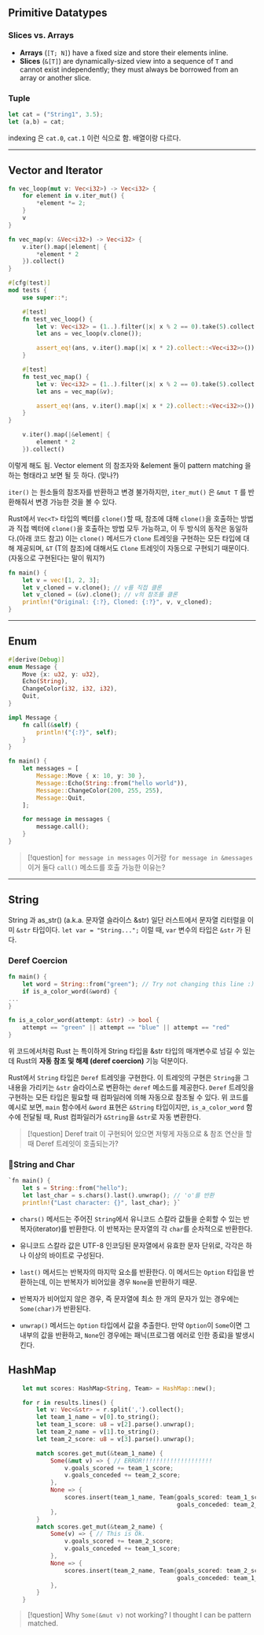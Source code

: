 ## Primitive Datatypes
### Slices vs. Arrays

- **Arrays** (`[T; N]`) have a fixed size and store their elements inline.
- **Slices** (`&[T]`) are dynamically-sized view into a sequence of `T` and cannot exist independently; they must always be borrowed from an array or another slice.

### Tuple
```rust
let cat = ("String1", 3.5);
let (a,b) = cat;
```

indexing 은 `cat.0`, `cat.1` 이런 식으로 함. 배열이랑 다르다.

---
## Vector and Iterator

```rust
fn vec_loop(mut v: Vec<i32>) -> Vec<i32> {
    for element in v.iter_mut() {
        *element *= 2;
    }
    v
}

fn vec_map(v: &Vec<i32>) -> Vec<i32> {
    v.iter().map(|element| {
        *element * 2
    }).collect()
}

#[cfg(test)]
mod tests {
    use super::*;

    #[test]
    fn test_vec_loop() {
        let v: Vec<i32> = (1..).filter(|x| x % 2 == 0).take(5).collect();
        let ans = vec_loop(v.clone());

        assert_eq!(ans, v.iter().map(|x| x * 2).collect::<Vec<i32>>());
    }

    #[test]
    fn test_vec_map() {
        let v: Vec<i32> = (1..).filter(|x| x % 2 == 0).take(5).collect();
        let ans = vec_map(&v);

        assert_eq!(ans, v.iter().map(|x| x * 2).collect::<Vec<i32>>());
    }
}
```

```Rust
    v.iter().map(|&element| {
        element * 2
    }).collect()
```

이렇게 해도 됨. Vector element 의 참조자와 &element 둘이 pattern matching 을 하는 형태라고 보면 될 듯 하다. (맞나?)

 `iter()` 는 원소들의 참조자를 반환하고 변경 불가하지만, `iter_mut()` 은 `&mut T` 를 반환해줘서 변경 가능한 것을 볼 수 있다.

Rust에서 `Vec<T>` 타입의 벡터를 `clone()`할 때, 참조에 대해 `clone()`을 호출하는 방법과 직접 벡터에 `clone()`을 호출하는 방법 모두 가능하고, 이 두 방식의 동작은 동일하다.(아래 코드 참고) 
이는 `clone()` 메서드가 `Clone` 트레잇을 구현하는 모든 타입에 대해 제공되며, `&T` (T의 참조)에 대해서도 `Clone` 트레잇이 자동으로 구현되기 때문이다. (자동으로 구현된다는 말이 뭐지?)

```Rust
fn main() {
    let v = vec![1, 2, 3];
    let v_cloned = v.clone(); // v를 직접 클론
    let v_cloned = (&v).clone(); // v의 참조를 클론
    println!("Original: {:?}, Cloned: {:?}", v, v_cloned);
}
```

---
## Enum

```Rust
#[derive(Debug)]
enum Message {
    Move {x: u32, y: u32},
    Echo(String),
    ChangeColor(i32, i32, i32),
    Quit,
}

impl Message {
    fn call(&self) {
        println!("{:?}", self);
    }
}

fn main() {
    let messages = [
        Message::Move { x: 10, y: 30 },
        Message::Echo(String::from("hello world")),
        Message::ChangeColor(200, 255, 255),
        Message::Quit,
    ];

    for message in messages {
        message.call();
    }
}
```

> [!question] `for message in messages` 이거랑  `for message in &messages` 이거 둘다 `call()` 메소드를 호출 가능한 이유는?


---
## String

String 과 as_str() (a.k.a. 문자열 슬라이스 &str)
일단 러스트에서 문자열 리터럴을 이미 `&str`  타입이다.
`let var = "String...";` 
이럴 때, `var` 변수의 타입은 `&str` 가 된다. 

### Deref Coercion
```rust
fn main() {
    let word = String::from("green"); // Try not changing this line :)
    if is_a_color_word(&word) {
...
}

fn is_a_color_word(attempt: &str) -> bool {
    attempt == "green" || attempt == "blue" || attempt == "red"
}
```

위 코드에서처럼 Rust 는 특이하게 String 타입을 &str 타입의 매개변수로 넘길 수 있는데 Rust의 **자동 참조 및 해제 (deref coercion)** 기능 덕분이다. 

Rust에서 `String` 타입은 `Deref` 트레잇을 구현한다. 이 트레잇의 구현은 `String`을 그 내용을 가리키는 `&str` 슬라이스로 변환하는 `deref` 메소드를 제공한다. `Deref` 트레잇을 구현하는 모든 타입은 필요할 때 컴파일러에 의해 자동으로 참조될 수 있다. 
위 코드를 예시로 보면, `main` 함수에서 `&word` 표현은 `&String` 타입이지만, `is_a_color_word` 함수에 전달될 때, Rust 컴파일러가 `&String`을 `&str`로 자동 변환한다. 

> [!question]
Deref trait 이 구현되어 있으면 저렇게 자동으로 & 참조 연산을 할 때 Deref 트레잇이 호출되는가?

### String and Char

```Rust
`fn main() {
	let s = String::from("hello");
	let last_char = s.chars().last().unwrap(); // 'o'를 반환     
	println!("Last character: {}", last_char); }`
```
- `chars()` 메서드는 주어진 `String`에서 유니코드 스칼라 값들을 순회할 수 있는 반복자(iterator)를 반환한다. 이 반복자는 문자열의 각 `char`를 순차적으로 반환한다.
- 유니코드 스칼라 값은 UTF-8 인코딩된 문자열에서 유효한 문자 단위로, 각각은 하나 이상의 바이트로 구성된다.

- `last()` 메서드는 반복자의 마지막 요소를 반환한다. 이 메서드는 `Option` 타입을 반환하는데, 이는 반복자가 비어있을 경우 `None`을 반환하기 때문.
- 반복자가 비어있지 않은 경우, 즉 문자열에 최소 한 개의 문자가 있는 경우에는 `Some(char)`가 반환된다.

- `unwrap()` 메서드는 `Option` 타입에서 값을 추출한다. 만약 `Option`이 `Some`이면 그 내부의 값을 반환하고, `None`인 경우에는 패닉(프로그램 에러로 인한 종료)을 발생시킨다.

## HashMap

```Rust
    let mut scores: HashMap<String, Team> = HashMap::new();

    for r in results.lines() {
        let v: Vec<&str> = r.split(',').collect();
        let team_1_name = v[0].to_string();
        let team_1_score: u8 = v[2].parse().unwrap();
        let team_2_name = v[1].to_string();
        let team_2_score: u8 = v[3].parse().unwrap();

        match scores.get_mut(&team_1_name) {
            Some(&mut v) => { // ERROR!!!!!!!!!!!!!!!!!!!!
                v.goals_scored += team_1_score;
                v.goals_conceded += team_2_score;
            },
            None => {
                scores.insert(team_1_name, Team{goals_scored: team_1_score,
                                                goals_conceded: team_2_score});
            },
        }
        match scores.get_mut(&team_2_name) {
            Some(v) => { // This is Ok.
                v.goals_scored += team_2_score;
                v.goals_conceded += team_1_score;
            },
            None => {
                scores.insert(team_2_name, Team{goals_scored: team_2_score,
                                                goals_conceded: team_1_score});
            },
        }
    }
```

>[!question] Why `Some(&mut v)` not working? I thought I can be pattern matched.



